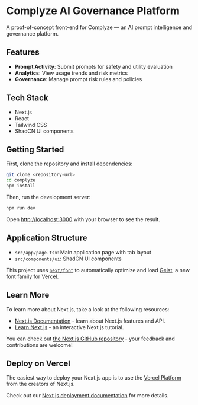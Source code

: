 # Complyze AI Governance Platform

A proof-of-concept front-end for Complyze — an AI prompt intelligence and governance platform.

## Features

- **Prompt Activity**: Submit prompts for safety and utility evaluation
- **Analytics**: View usage trends and risk metrics
- **Governance**: Manage prompt risk rules and policies

## Tech Stack

- Next.js
- React
- Tailwind CSS
- ShadCN UI components

## Getting Started

First, clone the repository and install dependencies:

```bash
git clone <repository-url>
cd complyze
npm install
```

Then, run the development server:

```bash
npm run dev
```

Open [http://localhost:3000](http://localhost:3000) with your browser to see the result.

## Application Structure

- `src/app/page.tsx`: Main application page with tab layout
- `src/components/ui`: ShadCN UI components

This project uses [`next/font`](https://nextjs.org/docs/app/building-your-application/optimizing/fonts) to automatically optimize and load [Geist](https://vercel.com/font), a new font family for Vercel.

## Learn More

To learn more about Next.js, take a look at the following resources:

- [Next.js Documentation](https://nextjs.org/docs) - learn about Next.js features and API.
- [Learn Next.js](https://nextjs.org/learn) - an interactive Next.js tutorial.

You can check out [the Next.js GitHub repository](https://github.com/vercel/next.js) - your feedback and contributions are welcome!

## Deploy on Vercel

The easiest way to deploy your Next.js app is to use the [Vercel Platform](https://vercel.com/new?utm_medium=default-template&filter=next.js&utm_source=create-next-app&utm_campaign=create-next-app-readme) from the creators of Next.js.

Check out our [Next.js deployment documentation](https://nextjs.org/docs/app/building-your-application/deploying) for more details.
